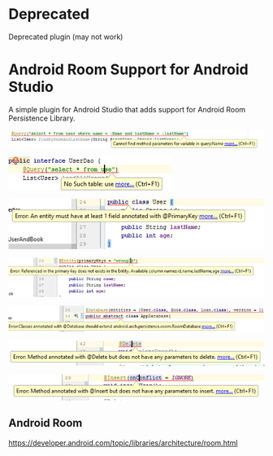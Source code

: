 # Deprecated

Deprecated plugin (may not work)

#  Android Room Support for Android Studio

A simple plugin for Android Studio that adds support for Android Room Persistence Library.


![Alt text](/screenShot/Capture.PNG?raw=true "Android Room Support Plugin (Room DAO)")

![Alt text](/screenShot/Capture2.PNG?raw=true "Android Room Support Plugin (Room DAO)")

![Alt text](/screenShot/Capture3.PNG?raw=true "Android Room Support Plugin (Room Entity)")

![Alt text](/screenShot/Capture4.PNG?raw=true "Android Room Support Plugin (Room Entity)")

![Alt text](/screenShot/Capture5.PNG?raw=true "Android Room Support Plugin (RoomDatabase)")

![Alt text](/screenShot/Capture6.PNG?raw=true "Android Room Support Plugin (Room DAO @Delete)")

![Alt text](/screenShot/Capture7.PNG?raw=true "Android Room Support Plugin (Room DAO @Insert)")

## Android Room

https://developer.android.com/topic/libraries/architecture/room.html
